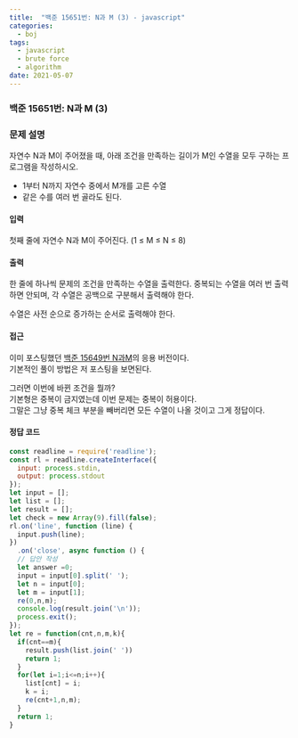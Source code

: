 ```yaml
---
title:  "백준 15651번: N과 M (3) - javascript"
categories: 
  - boj
tags:
  - javascript
  - brute force
  - algorithm
date: 2021-05-07
---
```

### 백준 15651번: N과 M (3)

### 문제 설명 
자연수 N과 M이 주어졌을 때, 아래 조건을 만족하는 길이가 M인 수열을 모두 구하는 프로그램을 작성하시오.

- 1부터 N까지 자연수 중에서 M개를 고른 수열
- 같은 수를 여러 번 골라도 된다.


#### 입력
첫째 줄에 자연수 N과 M이 주어진다. (1 ≤ M ≤ N ≤ 8)

#### 출력
한 줄에 하나씩 문제의 조건을 만족하는 수열을 출력한다. 중복되는 수열을 여러 번 출력하면 안되며, 각 수열은 공백으로 구분해서 출력해야 한다.

수열은 사전 순으로 증가하는 순서로 출력해야 한다.


#### 접근   
이미 포스팅했던 [백준 15649번 N과M](../3-15649/)의 응용 버전이다.   
기본적인 풀이 방법은 저 포스팅을 보면된다.   

그러면 이번에 바뀐 조건을 뭘까?   
기본형은 중복이 금지였는데 이번 문제는 중복이 허용이다.   
그말은 그냥 중복 체크 부분을 빼버리면 모든 수열이 나올 것이고 그게 정답이다.



#### 정답 코드
```js
const readline = require('readline');
const rl = readline.createInterface({
  input: process.stdin,
  output: process.stdout
});
let input = [];
let list = [];
let result = [];
let check = new Array(9).fill(false);
rl.on('line', function (line) {
  input.push(line);
})
  .on('close', async function () {
  // 답안 작성
  let answer =0;  
  input = input[0].split(' ');
  let n = input[0];
  let m = input[1];
  re(0,n,m);  
  console.log(result.join('\n'));  
  process.exit();
});
let re = function(cnt,n,m,k){
  if(cnt==m){
    result.push(list.join(' '))
    return 1;
  }
  for(let i=1;i<=n;i++){    
    list[cnt] = i;
    k = i;
    re(cnt+1,n,m);      
  }
  return 1;
}
```   
